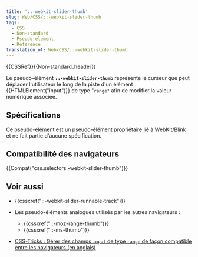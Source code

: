```yaml
---
title: '::-webkit-slider-thumb'
slug: Web/CSS/::-webkit-slider-thumb
tags:
  - CSS
  - Non-standard
  - Pseudo-element
  - Reference
translation_of: Web/CSS/::-webkit-slider-thumb
---
```

{{CSSRef}}{{Non-standard_header}}

Le pseudo-élément **`::-webkit-slider-thumb`** représente le curseur que peut déplacer l'utilisateur le long de la piste d'un élément {{HTMLElement("input")}} de type "`range"` afin de modifier la valeur numérique associée.

## Spécifications

Ce pseudo-élément est un pseudo-élément propriétaire lié à WebKit/Blink et ne fait partie d'aucune spécification.

## Compatibilité des navigateurs

{{Compat("css.selectors.-webkit-slider-thumb")}}

## Voir aussi

- {{cssxref("::-webkit-slider-runnable-track")}}
- Les pseudo-éléments analogues utilisés par les autres navigateurs :

  - {{cssxref("::-moz-range-thumb")}}
  - {{cssxref("::-ms-thumb")}}

- [CSS-Tricks : Gérer des champs `input` de type `range` de façon compatible entre les navigateurs (en anglais)](https://css-tricks.com/styling-cross-browser-compatible-range-inputs-css/)

